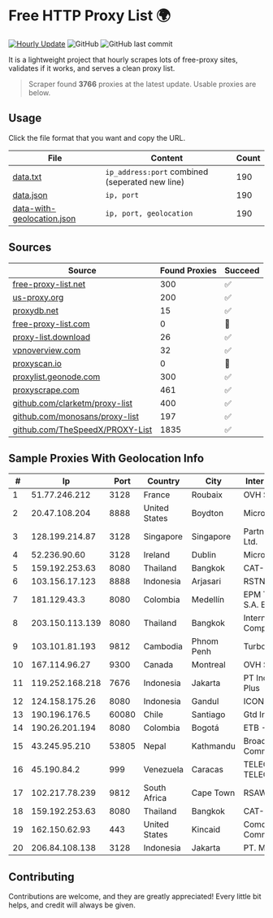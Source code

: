 
# Free HTTP Proxy List 🌍

[![Hourly Update](https://github.com/mertguvencli/http-proxy-list/actions/workflows/main.yml/badge.svg?branch=main)](https://github.com/mertguvencli/http-proxy-list/actions/workflows/main.yml)
![GitHub](https://img.shields.io/github/license/mertguvencli/http-proxy-list)
![GitHub last commit](https://img.shields.io/github/last-commit/mertguvencli/http-proxy-list)

It is a lightweight project that hourly scrapes lots of free-proxy sites, validates if it works, and serves a clean proxy list.


> Scraper found **3766** proxies at the latest update. Usable proxies are below.

## Usage

Click the file format that you want and copy the URL.


|File|Content|Count|
|----|-------|-----|
|[data.txt](https://raw.githubusercontent.com/mertguvencli/http-proxy-list/main/proxy-list/data.txt)|`ip_address:port` combined (seperated new line)|190|
|[data.json](https://raw.githubusercontent.com/mertguvencli/http-proxy-list/main/proxy-list/data.json)|`ip, port`|190|
|[data-with-geolocation.json](https://raw.githubusercontent.com/mertguvencli/http-proxy-list/main/proxy-list/data-with-geolocation.json)|`ip, port, geolocation`|190|

## Sources

|Source|Found Proxies|Succeed|
|------|-------------|-------|
|[free-proxy-list.net](https://free-proxy-list.net)|300|✅|
|[us-proxy.org](https://www.us-proxy.org)|200|✅|
|[proxydb.net](http://proxydb.net)|15|✅|
|[free-proxy-list.com](https://free-proxy-list.com/?page=&port=&type%5B%5D=http&type%5B%5D=https&up_time=0&search=Search)|0|🚫|
|[proxy-list.download](https://www.proxy-list.download/HTTP)|26|✅|
|[vpnoverview.com](https://vpnoverview.com/privacy/anonymous-browsing/free-proxy-servers)|32|✅|
|[proxyscan.io](https://www.proxyscan.io)|0|🚫|
|[proxylist.geonode.com](https://proxylist.geonode.com/api/proxy-list?limit=300&page=1&sort_by=lastChecked&sort_type=desc&protocols=http,https)|300|✅|
|[proxyscrape.com](https://api.proxyscrape.com/v2/?request=displayproxies&protocol=http&timeout=10000&country=all&ssl=all&anonymity=all)|461|✅|
|[github.com/clarketm/proxy-list](https://raw.githubusercontent.com/clarketm/proxy-list/master/proxy-list-raw.txt)|400|✅|
|[github.com/monosans/proxy-list](https://raw.githubusercontent.com/monosans/proxy-list/main/proxies/http.txt)|197|✅|
|[github.com/TheSpeedX/PROXY-List](https://raw.githubusercontent.com/TheSpeedX/PROXY-List/master/http.txt)|1835|✅|


## Sample Proxies With Geolocation Info

|#|Ip|Port|Country|City|Internet Service Provider|
|-|--|----|-------|----|-------------------------|
|1|51.77.246.212|3128|France|Roubaix|OVH SAS|
|2|20.47.108.204|8888|United States|Boydton|Microsoft Corporation|
|3|128.199.214.87|3128|Singapore|Singapore|Partner Communications Ltd.|
|4|52.236.90.60|3128|Ireland|Dublin|Microsoft Corporation|
|5|159.192.253.63|8080|Thailand|Bangkok|CAT-BB|
|6|103.156.17.123|8888|Indonesia|Arjasari|RSTNET|
|7|181.129.43.3|8080|Colombia|Medellín|EPM Telecomunicaciones S.A. E.S.P.|
|8|203.150.113.139|8080|Thailand|Bangkok|Internet Thailand Company Ltd.|
|9|103.101.81.193|9812|Cambodia|Phnom Penh|Turbotech CO.|
|10|167.114.96.27|9300|Canada|Montreal|OVH SAS|
|11|119.252.168.218|7676|Indonesia|Jakarta|PT Indonesia Comnets Plus|
|12|124.158.175.26|8080|Indonesia|Gandul|ICON+|
|13|190.196.176.5|60080|Chile|Santiago|Gtd Internet S.A.|
|14|190.26.201.194|8080|Colombia|Bogotá|ETB - Colombia|
|15|43.245.95.210|53805|Nepal|Kathmandu|BroadLink Networks and Communications|
|16|45.190.84.2|999|Venezuela|Caracas|TELECOM.CORPORATIVAS TELECORP, C.A|
|17|102.217.78.239|9812|South Africa|Cape Town|RSAWEB (PTY) LTD|
|18|159.192.253.63|8080|Thailand|Bangkok|CAT-BB|
|19|162.150.62.93|443|United States|Kincaid|Comcast Cable Communications, LLC|
|20|206.84.108.138|3128|Indonesia|Jakarta|PT. Mitra Visioner Pratama|



## Contributing

Contributions are welcome, and they are greatly appreciated! Every
little bit helps, and credit will always be given.

